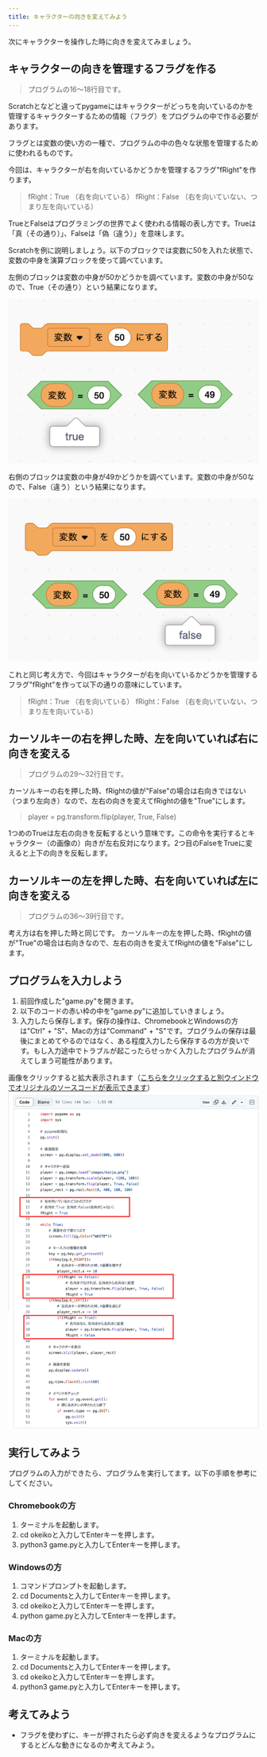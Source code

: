 ```yaml
---
title: キャラクターの向きを変えてみよう
---
```

次にキャラクターを操作した時に向きを変えてみましょう。

## キャラクターの向きを管理するフラグを作る
> プログラムの16〜18行目です。

Scratchとなどと違ってpygameにはキャラクターがどっちを向いているのかを管理するキャラクターするための情報（フラグ）をプログラムの中で作る必要があります。

フラグとは変数の使い方の一種で、プログラムの中の色々な状態を管理するために使われるものです。

今回は、キャラクターが右を向いているかどうかを管理するフラグ"fRight"を作ります。

> fRight：True （右を向いている）
> fRight：False （右を向いていない、つまり左を向いている）

TrueとFalseはプログラミングの世界でよく使われる情報の表し方です。Trueは「真（その通り）」、Falseは「偽（違う）」を意味します。

Scratchを例に説明しましょう。以下のブロックでは変数に50を入れた状態で、変数の中身を演算ブロックを使って調べています。

左側のブロックは変数の中身が50かどうかを調べています。変数の中身が50なので、True（その通り）という結果になります。

![](/images/python/pygame/scratch01.png)

右側のブロックは変数の中身が49かどうかを調べています。変数の中身が50なので、False（違う）という結果になります。

![](/images/python/pygame/scratch02.png)

これと同じ考え方で、今回はキャラクターが右を向いているかどうかを管理するフラグ"fRight"を作って以下の通りの意味にしています。

> fRight：True （右を向いている）
> fRight：False （右を向いていない、つまり左を向いている）

## カーソルキーの右を押した時、左を向いていれば右に向きを変える
> プログラムの29〜32行目です。

カーソルキーの右を押した時、fRightの値が"False"の場合は右向きではない（つまり左向き）なので、左右の向きを変えてfRightの値を"True"にします。

> player = pg.transform.flip(player, True, False)

1つめのTrueは左右の向きを反転するという意味です。この命令を実行するとキャラクター（の画像の）向きが左右反対になります。2つ目のFalseをTrueに変えると上下の向きを反転します。

## カーソルキーの左を押した時、右を向いていれば左に向きを変える
> プログラムの36〜39行目です。

考え方は右を押した時と同じです。
カーソルキーの左を押した時、fRightの値が"True"の場合は右向きなので、左右の向きを変えてfRightの値を"False"にします。

## プログラムを入力しよう
1. 前回作成した"game.py"を開きます。
1. 以下のコードの赤い枠の中を"game.py"に追加していきましょう。
1. 入力したら保存します。保存の操作は、ChromebookとWindowsの方は"Ctrl" + "S"、Macの方は"Command" + "S"です。プログラムの保存は最後にまとめてやるのではなく、ある程度入力したら保存するの方が良いです。もし入力途中でトラブルが起こったらせっかく入力したプログラムが消えてしまう可能性があります。

画像をクリックすると拡大表示されます（[こちらをクリックすると別ウインドウでオリジナルのソースコードが表示できます](https://github.com/kwaka1208/resources/blob/main/pygame/game04.py)）
[![](https://raw.githubusercontent.com/kwaka1208/resources/main/pygame/game04.png)](https://raw.githubusercontent.com/kwaka1208/resources/main/pygame/game04.png)

## 実行してみよう
プログラムの入力ができたら、プログラムを実行してます。以下の手順を参考にしてください。

### Chromebookの方
1. ターミナルを起動します。
1. cd okeikoと入力してEnterキーを押します。
1. python3 game.pyと入力してEnterキーを押します。

### Windowsの方
1. コマンドプロンプトを起動します。
1. cd Documentsと入力してEnterキーを押します。
1. cd okeikoと入力してEnterキーを押します。
1. python game.pyと入力してEnterキーを押します。

### Macの方
1. ターミナルを起動します。
1. cd Documentsと入力してEnterキーを押します。
1. cd okeikoと入力してEnterキーを押します。
1. python3 game.pyと入力してEnterキーを押します。

## 考えてみよう
- フラグを使わずに、キーが押されたら必ず向きを変えるようなプログラムにするとどんな動きになるのか考えてみよう。


